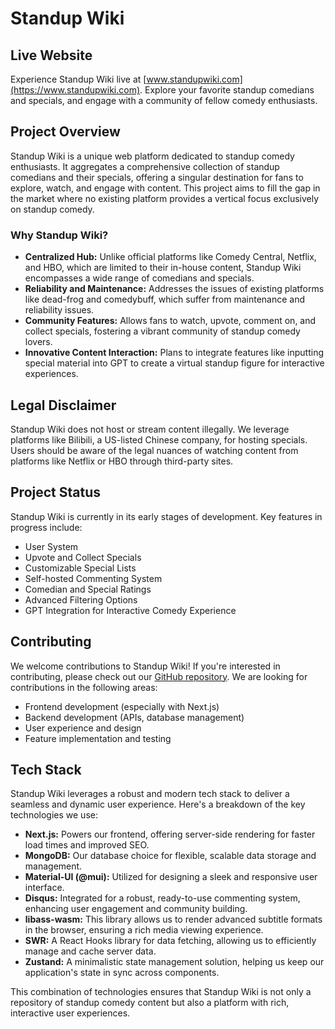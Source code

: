 # Standup Wiki

## Live Website

Experience Standup Wiki live at [www.standupwiki.com](https://www.standupwiki.com). Explore your favorite standup comedians and specials, and engage with a community of fellow comedy enthusiasts.


## Project Overview

Standup Wiki is a unique web platform dedicated to standup comedy enthusiasts. It aggregates a comprehensive collection of standup comedians and their specials, offering a singular destination for fans to explore, watch, and engage with content. This project aims to fill the gap in the market where no existing platform provides a vertical focus exclusively on standup comedy.

### Why Standup Wiki?

- **Centralized Hub:** Unlike official platforms like Comedy Central, Netflix, and HBO, which are limited to their in-house content, Standup Wiki encompasses a wide range of comedians and specials.
- **Reliability and Maintenance:** Addresses the issues of existing platforms like dead-frog and comedybuff, which suffer from maintenance and reliability issues.
- **Community Features:** Allows fans to watch, upvote, comment on, and collect specials, fostering a vibrant community of standup comedy lovers.
- **Innovative Content Interaction:** Plans to integrate features like inputting special material into GPT to create a virtual standup figure for interactive experiences.

## Legal Disclaimer

Standup Wiki does not host or stream content illegally. We leverage platforms like Bilibili, a US-listed Chinese company, for hosting specials. Users should be aware of the legal nuances of watching content from platforms like Netflix or HBO through third-party sites.

## Project Status

Standup Wiki is currently in its early stages of development. Key features in progress include:

- User System
- Upvote and Collect Specials
- Customizable Special Lists
- Self-hosted Commenting System
- Comedian and Special Ratings
- Advanced Filtering Options
- GPT Integration for Interactive Comedy Experience

## Contributing

We welcome contributions to Standup Wiki! If you're interested in contributing, please check out our [GitHub repository](link-to-your-repo). We are looking for contributions in the following areas:

- Frontend development (especially with Next.js)
- Backend development (APIs, database management)
- User experience and design
- Feature implementation and testing

## Tech Stack

Standup Wiki leverages a robust and modern tech stack to deliver a seamless and dynamic user experience. Here's a breakdown of the key technologies we use:

- **Next.js:** Powers our frontend, offering server-side rendering for faster load times and improved SEO.
- **MongoDB:** Our database choice for flexible, scalable data storage and management.
- **Material-UI (@mui):** Utilized for designing a sleek and responsive user interface.
- **Disqus:** Integrated for a robust, ready-to-use commenting system, enhancing user engagement and community building.
- **libass-wasm:** This library allows us to render advanced subtitle formats in the browser, ensuring a rich media viewing experience.
- **SWR:** A React Hooks library for data fetching, allowing us to efficiently manage and cache server data.
- **Zustand:** A minimalistic state management solution, helping us keep our application's state in sync across components.

This combination of technologies ensures that Standup Wiki is not only a repository of standup comedy content but also a platform with rich, interactive user experiences.
